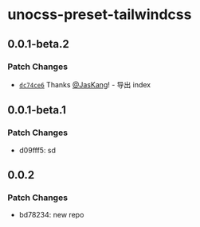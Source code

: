 # unocss-preset-tailwindcss

## 0.0.1-beta.2

### Patch Changes

- [`dc74ce6`](https://github.com/JasKang/unocss-preset-tailwindcss/commit/dc74ce6de298149360ca416f091f598af5368f3e) Thanks [@JasKang](https://github.com/JasKang)! - 导出 index

## 0.0.1-beta.1

### Patch Changes

- d09fff5: sd

## 0.0.2

### Patch Changes

- bd78234: new repo
